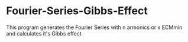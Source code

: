# Fourier-Series-Gibbs-Effect
This program generates the Fourier Series with n armonics or x ECMmin and calculates it's Gibbs effect
